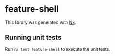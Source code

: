 # feature-shell

This library was generated with [Nx](https://nx.dev).

## Running unit tests

Run `nx test feature-shell` to execute the unit tests.
